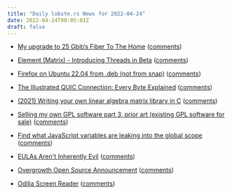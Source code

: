 ```yaml
---
title: "Daily lobste.rs News for 2022-04-24"
date: 2022-04-24T00:05:01Z
draft: false
---
```






- [My upgrade to 25 Gbit/s Fiber To The Home](https://michael.stapelberg.ch/posts/2022-04-23-fiber7-25gbit-upgrade/)
  ([comments](https://lobste.rs/s/ufctcb/my_upgrade_25_gbit_s_fiber_home))



- [Element (Matrix) - Introducing Threads in Beta](https://element.io/blog/introducing-threads-in-beta/)
  ([comments](https://lobste.rs/s/4tvkqb/element_matrix_introducing_threads_beta))



- [Firefox on Ubuntu 22.04 from .deb (not from snap)](https://balintreczey.hu/blog/firefox-on-ubuntu-22-04-from-deb-not-from-snap/)
  ([comments](https://lobste.rs/s/ay9dfg/firefox_on_ubuntu_22_04_from_deb_not_from))



- [The Illustrated QUIC Connection: Every Byte Explained](https://quic.ulfheim.net/)
  ([comments](https://lobste.rs/s/mk4q3l/illustrated_quic_connection_every_byte))



- [(2021) Writing your own linear algebra matrix library in C](https://www.andreinc.net/2021/01/20/writing-your-own-linear-algebra-matrix-library-in-c)
  ([comments](https://lobste.rs/s/qov2hr/2021_writing_your_own_linear_algebra))



- [Selling my own GPL software part 3, prior art (existing GPL software for sale)](https://raymii.org/s/blog/Existing_GPL_software_for_sale.html)
  ([comments](https://lobste.rs/s/ep44dj/selling_my_own_gpl_software_part_3_prior))



- [Find what JavaScript variables are leaking into the global scope](https://mmazzarolo.com/blog/2022-02-14-find-what-javascript-variables-are-leaking-into-the-global-scope/)
  ([comments](https://lobste.rs/s/xgtzvn/find_what_javascript_variables_are))



- [EULAs Aren't Inherently Evil](https://writing.kemitchell.com/2022/04/22/EULAs-Arent-Inherently-Evil)
  ([comments](https://lobste.rs/s/tckzah/eulas_aren_t_inherently_evil))



- [Overgrowth Open Source Announcement](http://blog.wolfire.com/2022/04/Overgrowth-Open-Source-Announcement)
  ([comments](https://lobste.rs/s/knddyf/overgrowth_open_source_announcement))



- [Odilia Screen Reader](https://odilia.app/)
  ([comments](https://lobste.rs/s/7zeunn/odilia_screen_reader))


